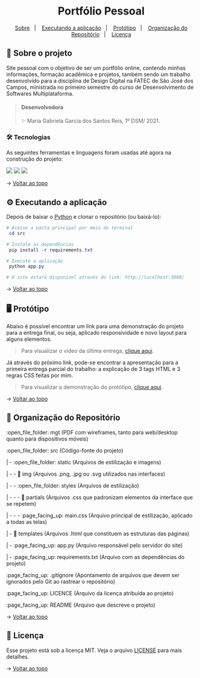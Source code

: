 <span id="topo">

<h1 align="center"> 
	Portfólio Pessoal
</h1>

<div align="center">
	<a href="#sobre">Sobre</a>&nbsp;&nbsp;&nbsp;|&nbsp;&nbsp;&nbsp;
	<a href="#rodar">Executando a aplicação</a>&nbsp;&nbsp;&nbsp;|&nbsp;&nbsp;&nbsp;
	<a href="#prototipo">Protótipo</a>&nbsp;&nbsp;&nbsp;|&nbsp;&nbsp;&nbsp;
	<a href="#org">Organização do Repositório</a>&nbsp;&nbsp;&nbsp;|&nbsp;&nbsp;&nbsp;
	<a href="#licenca">Licença</a>
</div>

<span id="sobre">
  
## :bookmark_tabs: Sobre o projeto

Site pessoal com o objetivo de ser um portfólio online, contendo minhas informações, formação acadêmica e projetos, também sendo um trabalho desenvolvido para a disciplina de Design Digital na FATEC de São José dos Campos, ministrada no primeiro semestre do curso de Desenvolvimento de Softwares Multiplataforma.

> #### Desenvolvedora
>
> :sparkles: Maria Gabriela Garcia dos Santos Reis, 1º DSM/ 2021.

### 🛠 Tecnologias

As seguintes ferramentas e linguagens foram usadas até agora na construção do projeto:

<p align="center">

<img src="https://img.shields.io/badge/Figma-7e35a0?style=for-the-badge&logo=Figma&logoColor=white" /><img>
<img src="https://img.shields.io/badge/CSS3-1572B6?style=for-the-badge&logo=css3&logoColor=whit" /><img>
<img src="https://img.shields.io/badge/HTML5-E34F26?style=for-the-badge&logo=html5&logoColor=white" /><img>

</p>

→ [Voltar ao topo](#topo)

<span id="rodar">

## :gear: Executando a aplicação

Depois de baixar o [Python](https://www.python.org/downloads/) e clonar o repositório (ou baixá-lo):

```powershell
# Acesse a pasta principal por meio do terminal
 cd src

# Instale as dependências
 pip install -r requirements.txt

# Execute a aplicação
 python app.py

# O site estará disponível através do link: http://localhost:3000/
```

→ [Voltar ao topo](#topo)

<span id="prototipo">

## :desktop_computer: Protótipo
Abaixo é possível encontrar um link para uma demonstração do projeto para a entrega final, ou seja, aplicado responsividade e novo layout para alguns elementos.

> Para visualizar o vídeo da última entrega, [clique aqui](https://youtu.be/qYB39cuHkyM).
	
Já através do próximo link, pode-se encontrar a apresentação para a primeira entrega parcial do trabalho: a explicação de 3 tags HTML e 3 regras CSS feitas por mim.

> Para visualizar a demonstração do protótipo, [clique aqui](https://youtu.be/6lmZNZHK42k).

→ [Voltar ao topo](#topo)

<span id="org">

## :pushpin: Organização do Repositório

 <p> :open_file_folder: mgt (PDF com wireframes, tanto para web/desktop quanto para dispositivos móveis) </p>
 <p> :open_file_folder: src (Código-fonte do projeto)</p>
 <p> | - :open_file_folder: static (Arquivos de estilização e imagens)</p>
 <p> | - - 📁 img (Arquivos .png, .jpg ou .svg utilizados nas interfaces) </p>
 <p> | - - :open_file_folder: styles (Arquivos de estilização)</p>
 <p> | - - - 📁 partials (Arquivos .css que padronizam elementos da interface que se repetem) </p>
 <p> | - - - :page_facing_up: main.css (Arquivo principal de estilização, aplicado a todas as telas) </p>
 <p> | - 📁 templates (Arquivos .html que constituem as estruturas das páginas)</p>
 <p> | - :page_facing_up: app.py (Arquivo responsável pelo servidor do site)</p>
 <p> | - :page_facing_up: requirements.txt (Arquivo com as dependências do projeto)</p>
 <p> :page_facing_up: .gitignore (Apontamento de arquivos que devem ser ignorados pelo Git ao rastrear o repositório) </p>
 <p> :page_facing_up: LICENCE (Arquivo da licença atribuída ao projeto) </p>
 <p> :page_facing_up: README (Arquivo que descreve o projeto) </p>

→ [Voltar ao topo](#topo)

<span id="licenca">
  
## :page_with_curl: Licença

Esse projeto está sob a licença MIT. Veja o arquivo [LICENSE](https://www.notion.so/LICENSE.md) para mais detalhes.

→ [Voltar ao topo](#topo)
